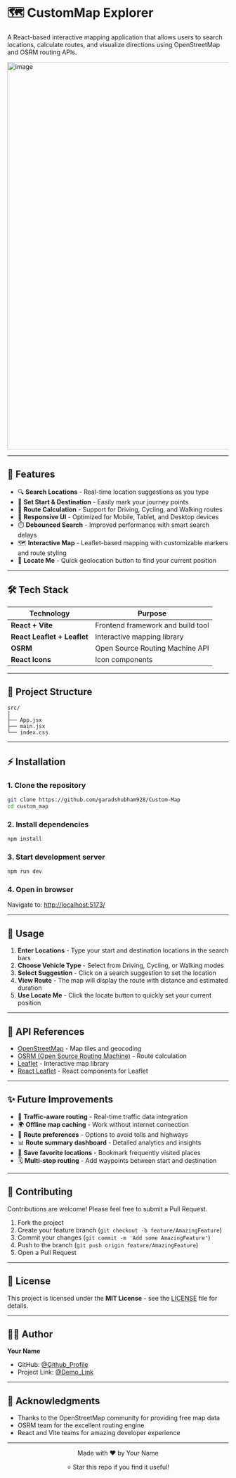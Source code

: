 # 🗺️ CustomMap Explorer

A React-based interactive mapping application that allows users to search locations, calculate routes, and visualize directions using OpenStreetMap and OSRM routing APIs.

<img width="1903" height="881" alt="image" src="https://github.com/user-attachments/assets/c0066179-a415-4da6-aa33-0db209540f6f" />


---

## 🚀 Features

- 🔍 **Search Locations** - Real-time location suggestions as you type
- 📍 **Set Start & Destination** - Easily mark your journey points
- 🧭 **Route Calculation** - Support for Driving, Cycling, and Walking routes
- 📱 **Responsive UI** - Optimized for Mobile, Tablet, and Desktop devices
- ⏱️ **Debounced Search** - Improved performance with smart search delays
- 🗺️ **Interactive Map** - Leaflet-based mapping with customizable markers and route styling
- 🎯 **Locate Me** - Quick geolocation button to find your current position

---

## 🛠️ Tech Stack

| Technology | Purpose |
|------------|---------|
| **React + Vite** | Frontend framework and build tool |
| **React Leaflet + Leaflet** | Interactive mapping library |
| **OSRM** | Open Source Routing Machine API |
| **React Icons** | Icon components |

---

## 📂 Project Structure

```
src/
│
├── App.jsx
├── main.jsx
└── index.css
```

---

## ⚡ Installation

### 1. Clone the repository

```bash
git clone https://github.com/garadshubham928/Custom-Map
cd custom_map
```

### 2. Install dependencies

```bash
npm install
```

### 3. Start development server

```bash
npm run dev
```

### 4. Open in browser

Navigate to: [http://localhost:5173/](http://localhost:5173/)

---

## 📖 Usage

1. **Enter Locations** - Type your start and destination locations in the search bars
2. **Choose Vehicle Type** - Select from Driving, Cycling, or Walking modes
3. **Select Suggestion** - Click on a search suggestion to set the location
4. **View Route** - The map will display the route with distance and estimated duration
5. **Use Locate Me** - Click the locate button to quickly set your current position

---

## 🔗 API References

- [OpenStreetMap](https://www.openstreetmap.org/) - Map tiles and geocoding
- [OSRM (Open Source Routing Machine)](http://project-osrm.org/) - Route calculation
- [Leaflet](https://leafletjs.com/) - Interactive map library
- [React Leaflet](https://react-leaflet.js.org/) - React components for Leaflet

---

## ✨ Future Improvements

- 🚦 **Traffic-aware routing** - Real-time traffic data integration
- 🌍 **Offline map caching** - Work without internet connection
- 🛑 **Route preferences** - Options to avoid tolls and highways
- 📊 **Route summary dashboard** - Detailed analytics and insights
- 🔖 **Save favorite locations** - Bookmark frequently visited places
- 🗓️ **Multi-stop routing** - Add waypoints between start and destination

---

## 🤝 Contributing

Contributions are welcome! Please feel free to submit a Pull Request.

1. Fork the project
2. Create your feature branch (`git checkout -b feature/AmazingFeature`)
3. Commit your changes (`git commit -m 'Add some AmazingFeature'`)
4. Push to the branch (`git push origin feature/AmazingFeature`)
5. Open a Pull Request

---

## 📜 License

This project is licensed under the **MIT License** - see the [LICENSE](LICENSE) file for details.

---

## 👨‍💻 Author

**Your Name**

- GitHub: [@Github_Profile](https://github.com/garadshubham928)
- Project Link: [@Demo_Link](https://www.linkedin.com/posts/shubham-garad-7b3b6a243_reactjs-javascript-fullstackdevelopment-activity-7379868526813220865-yxRn?utm_source=share&utm_medium=member_desktop&rcm=ACoAADyBofcBkcgd7i99C04DQOqVJQRtlNGNqT8)

---

## 🙏 Acknowledgments

- Thanks to the OpenStreetMap community for providing free map data
- OSRM team for the excellent routing engine
- React and Vite teams for amazing developer experience

---

<div align="center">
  <p>Made with ❤️ by Your Name</p>
  <p>⭐ Star this repo if you find it useful!</p>
</div>
